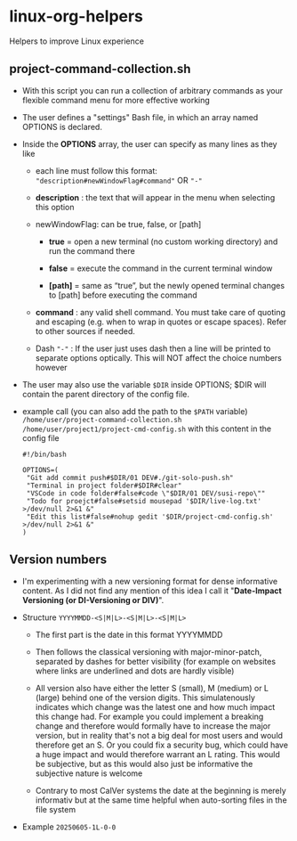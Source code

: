 # linux-org-helpers

Helpers to improve Linux experience

## project-command-collection.sh

* With this script you can run a collection of arbitrary commands as your flexible command menu for more effective working

* The user defines a "settings" Bash file, in which an array named OPTIONS is declared.

* Inside the **OPTIONS** array, the user can specify as many lines as they like
  
  * each line must follow this format: <code>"description#newWindowFlag#command"</code> OR <code>"-"</code>
  
  * **description** : the text that will appear in the menu when selecting this option
  
  * newWindowFlag: can be true, false, or [path]
    
    * **true**  = open a new terminal (no custom working directory) and run the command there
    
    * **false** = execute the command in the current terminal window
    
    * **[path]** = same as “true”, but the newly opened terminal changes to [path] before executing the command
  
  * **command** : any valid shell command. You must take care of quoting and escaping (e.g. when to wrap in quotes or escape spaces). Refer to other sources if needed.
  
  * Dash <code>"-"</code> : If the user just uses dash then a line will be printed to separate options optically. This will NOT affect the choice numbers however

* The user may also use the variable <code>$DIR</code> inside OPTIONS; $DIR will contain the parent directory of the config file.

* example call (you can also add the path to the <code>$PATH</code> variable) <code>/home/user/project-command-collection.sh /home/user/project1/project-cmd-config.sh</code> with this content in the config file
  
  ```
  #!/bin/bash
  
  OPTIONS=(
   "Git add commit push#$DIR/01 DEV#./git-solo-push.sh"
   "Terminal in project folder#$DIR#clear"
   "VSCode in code folder#false#code \"$DIR/01 DEV/susi-repo\""
   "Todo for proejct#false#setsid mousepad '$DIR/live-log.txt' >/dev/null 2>&1 &"
   "Edit this list#false#nohup gedit '$DIR/project-cmd-config.sh' >/dev/null 2>&1 &"
  )
  ```

## Version numbers

- I'm experimenting with a new versioning format for dense informative content. As I did not find any mention of this idea I call it "**Date-Impact Versioning (or DI-Versioning or  DIV)**".

- Structure <code>YYYYMMDD-<Major><S|M|L>-<Minor><S|M|L>-<Patch><S|M|L></code>
  
  - The first part is the date in this format YYYYMMDD
  
  - Then follows the classical versioning with major-minor-patch, separated by dashes for better visibility (for example on websites where links are underlined and dots are hardly visible)
  
  - All version also have either the letter S (small), M (medium) or L (large) behind one of the version digits. This simulatenously indicates which change was the latest one and how much impact this change had. For example you could implement a breaking change and therefore would formally have to increase the major version, but in reality that's not a big deal for most users and would therefore get an S. Or you could fix a security bug, which could have a huge impact and would therefore warrant an L rating. This would be subjective, but as this would also just be informative the subjective nature is welcome
  
  - Contrary to most CalVer systems the date at the beginning is merely informativ but at the same time helpful when auto-sorting files in the file system

- Example `20250605-1L-0-0`
